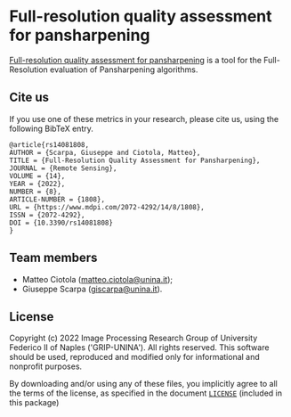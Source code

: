 # Full-resolution quality assessment for pansharpening
[Full-resolution quality assessment for pansharpening](https://arxiv.org/abs/2108.06144) is 
a tool for the Full-Resolution evaluation of Pansharpening algorithms.

## Cite us

If you use one of these metrics in your research, please cite us, using the following BibTeX entry.

```
@article{rs14081808,
AUTHOR = {Scarpa, Giuseppe and Ciotola, Matteo},
TITLE = {Full-Resolution Quality Assessment for Pansharpening},
JOURNAL = {Remote Sensing},
VOLUME = {14},
YEAR = {2022},
NUMBER = {8},
ARTICLE-NUMBER = {1808},
URL = {https://www.mdpi.com/2072-4292/14/8/1808},
ISSN = {2072-4292},
DOI = {10.3390/rs14081808}
}
```

## Team members
 - Matteo Ciotola (matteo.ciotola@unina.it);
 - Giuseppe Scarpa  (giscarpa@unina.it).
 
 
## License
Copyright (c) 2022 Image Processing Research Group of University Federico II of Naples ('GRIP-UNINA').
All rights reserved.
This software should be used, reproduced and modified only for informational and nonprofit purposes.

By downloading and/or using any of these files, you implicitly agree to all the
terms of the license, as specified in the document [`LICENSE`](https://github.com/matciotola/fr-pansh-eval-tool/LICENSE.txt)
(included in this package)
